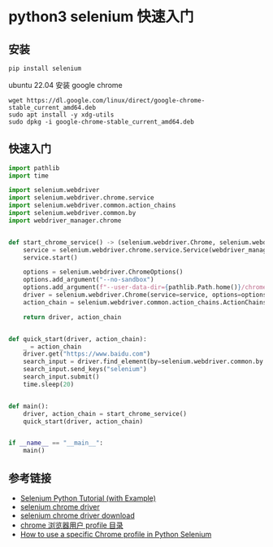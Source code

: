 # python3 selenium 快速入门

## 安装

```bash
pip install selenium
```

ubuntu 22.04 安装 google chrome

```
wget https://dl.google.com/linux/direct/google-chrome-stable_current_amd64.deb
sudo apt install -y xdg-utils
sudo dpkg -i google-chrome-stable_current_amd64.deb
```

## 快速入门

```python
import pathlib
import time

import selenium.webdriver
import selenium.webdriver.chrome.service
import selenium.webdriver.common.action_chains
import selenium.webdriver.common.by
import webdriver_manager.chrome


def start_chrome_service() -> (selenium.webdriver.Chrome, selenium.webdriver.common.action_chains.ActionChains):
    service = selenium.webdriver.chrome.service.Service(webdriver_manager.chrome.ChromeDriverManager().install())
    service.start()

    options = selenium.webdriver.ChromeOptions()
    options.add_argument("--no-sandbox")
    options.add_argument(f"--user-data-dir={pathlib.Path.home()}/chrome")
    driver = selenium.webdriver.Chrome(service=service, options=options)
    action_chain = selenium.webdriver.common.action_chains.ActionChains(driver)

    return driver, action_chain


def quick_start(driver, action_chain):
    _ = action_chain
    driver.get("https://www.baidu.com")
    search_input = driver.find_element(by=selenium.webdriver.common.by.By.ID, value="kw")
    search_input.send_keys("selenium")
    search_input.submit()
    time.sleep(20)


def main():
    driver, action_chain = start_chrome_service()
    quick_start(driver, action_chain)


if __name__ == "__main__":
    main()
```

## 参考链接

- [Selenium Python Tutorial (with Example)](https://www.browserstack.com/guide/python-selenium-to-run-web-automation-test)
- [selenium chrome driver](https://sites.google.com/chromium.org/driver/?pli=1)
- [selenium chrome driver download](https://sites.google.com/chromium.org/driver/downloads)
- [chrome 浏览器用户 profile 目录](https://sessionbuddy.com/chrome-profile-location/)
- [How to use a specific Chrome profile in Python Selenium](https://www.educative.io/answers/how-to-use-a-specific-chrome-profile-in-python-selenium)
